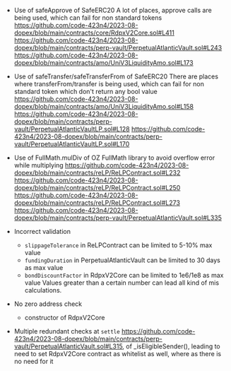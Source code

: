 - Use of safeApprove of SafeERC20
A lot of places, approve calls are being used, which can fail for non standard tokens
https://github.com/code-423n4/2023-08-dopex/blob/main/contracts/core/RdpxV2Core.sol#L411
https://github.com/code-423n4/2023-08-dopex/blob/main/contracts/perp-vault/PerpetualAtlanticVault.sol#L243
https://github.com/code-423n4/2023-08-dopex/blob/main/contracts/amo/UniV3LiquidityAmo.sol#L173

- Use of safeTransfer/safeTransferFrom of SafeERC20
There are places where transferFrom/transfer is being used, which can fail for non standard token which don't return any bool value
https://github.com/code-423n4/2023-08-dopex/blob/main/contracts/amo/UniV3LiquidityAmo.sol#L158
https://github.com/code-423n4/2023-08-dopex/blob/main/contracts/perp-vault/PerpetualAtlanticVaultLP.sol#L128
https://github.com/code-423n4/2023-08-dopex/blob/main/contracts/perp-vault/PerpetualAtlanticVaultLP.sol#L170

- Use of FullMath.mulDiv of OZ FullMath library to avoid overflow error while multiplying
https://github.com/code-423n4/2023-08-dopex/blob/main/contracts/reLP/ReLPContract.sol#L232
https://github.com/code-423n4/2023-08-dopex/blob/main/contracts/reLP/ReLPContract.sol#L250
https://github.com/code-423n4/2023-08-dopex/blob/main/contracts/reLP/ReLPContract.sol#L273
https://github.com/code-423n4/2023-08-dopex/blob/main/contracts/perp-vault/PerpetualAtlanticVault.sol#L335

- Incorrect validation
  - `slippageTolerance` in ReLPContract can be limited to 5-10% max value
  - `fundingDuration` in PerpetualAtlanticVault can be limited to 30 days as max value
  - `bondDiscountFactor` in RdpxV2Core can be limited to 1e6/1e8 as max value
Values greater than a certain number can lead all kind of mis calculations.

- No zero address check
  - constructor of RdpxV2Core

- Multiple redundant checks at `settle` https://github.com/code-423n4/2023-08-dopex/blob/main/contracts/perp-vault/PerpetualAtlanticVault.sol#L315, of _isEligibleSender(), leading to need to set RdpxV2Core contract as whitelist as well, where as there is no need for it


